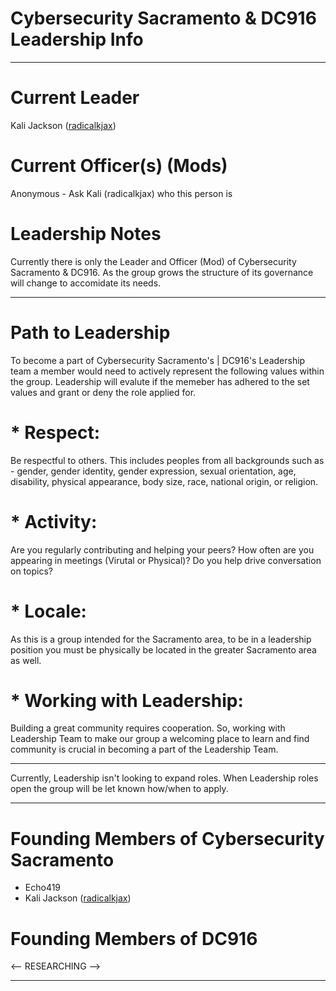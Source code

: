 # Cybersecurity Sacramento & DC916 Leadership Info
---

# Current Leader
Kali Jackson ([radicalkjax](https://bsky.app/profile/radicalkjax.com))

# Current Officer(s) (Mods)
Anonymous - Ask Kali (radicalkjax) who this person is

# Leadership Notes
Currently there is only the Leader and Officer (Mod) of Cybersecurity Sacramento & DC916. As the group grows the structure of its governance will change to accomidate its needs.

---

# Path to Leadership
To become a part of Cybersecurity Sacramento's | DC916's Leadership team a member would need to actively represent the following values within the group. Leadership will evalute if the memeber has adhered to the set values and grant or deny the role applied for.

# * Respect: 
Be respectful to others. This includes peoples from all backgrounds such as - gender, gender identity, gender expression, sexual orientation, age, disability, physical appearance, body size, race, national origin, or religion.
# * Activity:
Are you regularly contributing and helping your peers? How often are you appearing in meetings (Virutal or Physical)? Do you help drive conversation on topics?
# * Locale:
As this is a group intended for the Sacramento area, to be in a leadership position you must be physically be located in the greater Sacramento area as well.
# * Working with Leadership:
Building a great community requires cooperation. So, working with Leadership Team to make our group a welcoming place to learn and find community is crucial in becoming a part of the Leadership Team.

---

Currently, Leadership isn't looking to expand roles.
When Leadership roles open the group will be let known how/when to apply.

---

# Founding Members of Cybersecurity Sacramento
* Echo419
* Kali Jackson ([radicalkjax](https://bsky.app/profile/radicalkjax.com))

# Founding Members of DC916
<-- RESEARCHING -->

---


